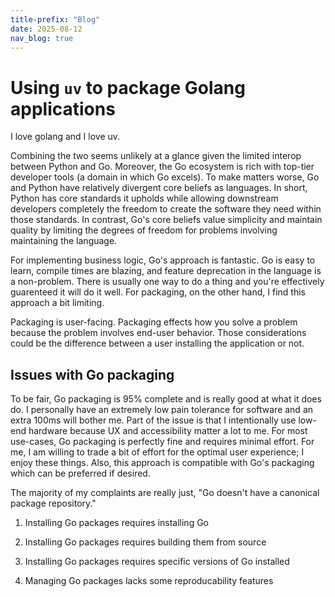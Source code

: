```yaml
---
title-prefix: "Blog"
date: 2025-08-12
nav_blog: true
---
```


# Using `uv` to package Golang applications

I love golang and I love uv.

Combining the two seems unlikely at a glance given the limited interop between Python and Go.
Moreover, the Go ecosystem is rich with top-tier developer tools (a domain in which Go excels).
To make matters worse, Go and Python have relatively divergent core beliefs as languages.
In short, Python has core standards it upholds while allowing downstream developers completely
the freedom to create the software they need within those standards.
In contrast, Go's core beliefs value simplicity and maintain quality by limiting the degrees of
freedom for problems involving maintaining the language.

For implementing business logic, Go's approach is fantastic.
Go is easy to learn, compile times are blazing, and feature deprecation in the language is a non-problem.
There is usually one way to do a thing and you're effectively  guarenteed it will do it well.
For packaging, on the other hand, I find this approach a bit limiting.

Packaging is user-facing.
Packaging effects how you solve a problem because the problem involves end-user behavior.
Those considerations could be the difference between a user installing the application or not.

## Issues with Go packaging

To be fair, Go packaging is 95% complete and is really good at what it does do.
I personally have an extremely low pain tolerance for software and an extra 100ms will bother me.
Part of the issue is that I intentionally use low-end hardware because UX and accessibility matter a lot to me.
For most use-cases, Go packaging is perfectly fine and requires minimal effort.
For me, I am willing to trade a bit of effort for the optimal user experience; I enjoy these things.
Also, this approach is compatible with Go's packaging which can be preferred if desired.

The majority of my complaints are really just, "Go doesn't have a canonical package repository."

1. Installing Go packages requires installing Go

2. Installing Go packages requires building them from source

3. Installing Go packages requires specific versions of Go installed

4. Managing Go packages lacks some reproducability features
